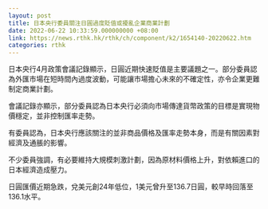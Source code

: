 ```yaml
---
layout: post
title: 日本央行委員關注日圓過度貶值或擾亂企業商業計劃
date: 2022-06-22 10:33:59.000000000 +08:00
link: https://news.rthk.hk/rthk/ch/component/k2/1654140-20220622.htm
categories: rthk
---
```


日本央行4月政策會議記錄顯示，日圓近期快速貶值是主要議題之一。部分委員認為外匯市場在短時間內過度波動，可能讓市場擔心未來的不確定性，亦令企業更難制定商業計劃。

會議記錄亦顯示，部分委員認為日本央行必須向市場傳達貨幣政策的目標是實現物價穩定，並非控制匯率走勢。

有委員認為，日本央行應該關注的並非商品價格及匯率走勢本身，而是有關因素對經濟及通脹的影響。

不少委員強調，有必要維持大規模刺激計劃，因為原材料價格上升，對依賴進口的日本經濟造成壓力。

日圓匯價近期急跌，兌美元創24年低位，1美元曾升至136.7日圓，較早時回落至136.1水平。
